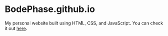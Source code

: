 # BodePhase.github.io

My personal website built using HTML, CSS, and JavaScript. You can check it out [here](https://bodephase.github.io).
